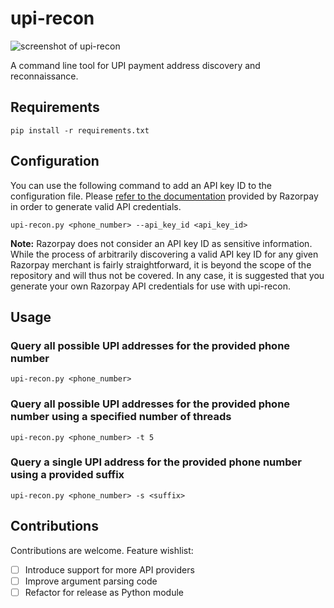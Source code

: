 # upi-recon
![screenshot of upi-recon](https://i.imgur.com/GexQjBq.gif)

A command line tool for UPI payment address discovery and reconnaissance.
## Requirements
`pip install -r requirements.txt`

## Configuration
You can use the following command to add an API key ID to the configuration file. Please [refer to the documentation](https://razorpay.com/docs/payments/dashboard/settings/api-keys/) provided by Razorpay in order to generate valid API credentials.

`upi-recon.py <phone_number> --api_key_id <api_key_id>`

**Note:** Razorpay does not consider an API key ID as sensitive information. While the process of arbitrarily discovering a valid API key ID for any given Razorpay merchant is fairly straightforward, it is beyond the scope of the repository and will thus not be covered. In any case, it is suggested that you generate your own Razorpay API credentials for use with upi-recon.

## Usage
### Query all possible UPI addresses for the provided phone number
`upi-recon.py <phone_number>`
### Query all possible UPI addresses for the provided phone number using a specified number of threads
`upi-recon.py <phone_number> -t 5`
### Query a single UPI address for the provided phone number using a provided suffix
`upi-recon.py <phone_number> -s <suffix>`

## Contributions
Contributions are welcome. Feature wishlist:
- [ ] Introduce support for more API providers
- [ ] Improve argument parsing code
- [ ] Refactor for release as Python module
